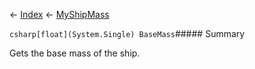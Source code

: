 ← [Index](Api-Index) ← [MyShipMass](Sandbox.ModAPI.Ingame.MyShipMass)

```csharp[float](System.Single) BaseMass```##### Summary

Gets the base mass of the ship.

